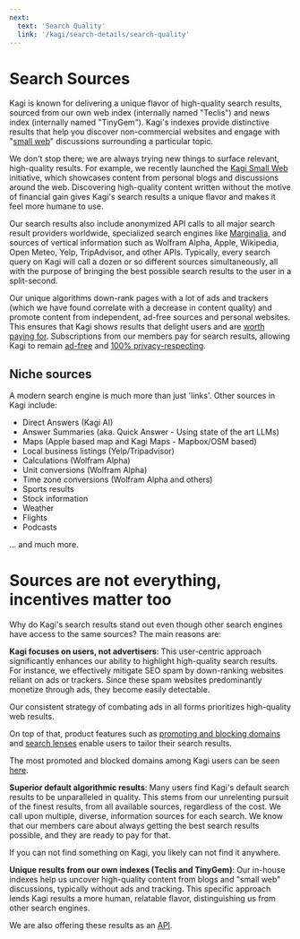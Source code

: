 ```yaml
---
next:
  text: 'Search Quality'
  link: '/kagi/search-details/search-quality'
---
```


# Search Sources

Kagi is known for delivering a unique flavor of high-quality search results, sourced from our own web index (internally named "Teclis") and news index (internally named "TinyGem"). Kagi's indexes provide distinctive results that help you discover non-commercial websites and engage with "[small web](https://blog.kagi.com/small-web)" discussions surrounding a particular topic.

We don't stop there; we are always trying new things to surface relevant, high-quality results. For example, we recently launched the [Kagi Small Web](https://blog.kagi.com/small-web) initiative, which showcases content from personal blogs and discussions around the web. Discovering high-quality content written without the motive of financial gain gives Kagi's search results a unique flavor and makes it feel more humane to use.

Our search results also include anonymized API calls to all major search result providers worldwide, specialized search engines like [Marginalia](https://search.marginalia.nu), and sources of vertical information such as Wolfram Alpha, Apple, Wikipedia, Open Meteo, Yelp, TripAdvisor, and other APIs. Typically, every search query on Kagi will call a dozen or so different sources simultaneously, all with the purpose of bringing the best possible search results to the user in a split-second.

Our unique algorithms down-rank pages with a lot of ads and trackers (which we have found correlate with a decrease in content quality) and promote content from independent, ad-free sources and personal websites. This ensures that Kagi shows results that delight users and are [worth paying for](https://help.kagi.com/kagi/why-kagi/why-pay-for-search.html). Subscriptions from our members pay for search results, allowing Kagi to remain [ad-free](https://blog.kagi.com/age-pagerank-over) and [100% privacy-respecting](https://kagi.com/privacy).


## Niche sources

A modern search engine is much more than just 'links'. Other sources in Kagi include:

- Direct Answers (Kagi AI)
- Answer Summaries (aka. Quick Answer - Using state of the art LLMs)
- Maps (Apple based map and Kagi Maps - Mapbox/OSM based)
- Local business listings (Yelp/Tripadvisor)
- Calculations (Wolfram Alpha)
- Unit conversions (Wolfram Alpha)
- Time zone conversions (Wolfram Alpha and others)
- Sports results
- Stock information
- Weather
- Flights
- Podcasts

... and much more.

# Sources are not everything, incentives matter too

Why do Kagi's search results stand out even though other search engines have access to the same sources? The main reasons are:

**Kagi focuses on users, not advertisers**: This user-centric approach significantly enhances our ability to highlight high-quality search results. For instance, we effectively mitigate SEO spam by down-ranking websites reliant on ads or trackers. Since these spam websites predominantly monetize through ads, they become easily detectable. 

Our consistent strategy of combating ads in all forms prioritizes high-quality web results. 

On top of that, product features such as [promoting and blocking domains](../features/website-info-personalized-results.md) and [search lenses](../features/lenses.md) enable users to tailor their search results. 

The most promoted and blocked domains among Kagi users can be seen [here](https://kagi.com/stats).

**Superior default algorithmic results**: Many users find Kagi's default search results to be unparalleled in quality. This stems from our unrelenting pursuit of the finest results, from all available sources, regardless of the cost. We call upon multiple, diverse, information sources for each search. We know that our members care about always getting the best search results possible, and they are ready to pay for that. 

If you can not find something on Kagi, you likely can not find it anywhere.

**Unique results from our own indexes (Teclis and TinyGem)**: Our in-house indexes help us uncover high-quality content from blogs and "small web" discussions, typically without ads and tracking. This specific approach lends Kagi results a more human, relatable flavor, distinguishing us from other search engines. 

We are also offering these results as an [API](https://help.kagi.com/kagi/api/enrich.html).

